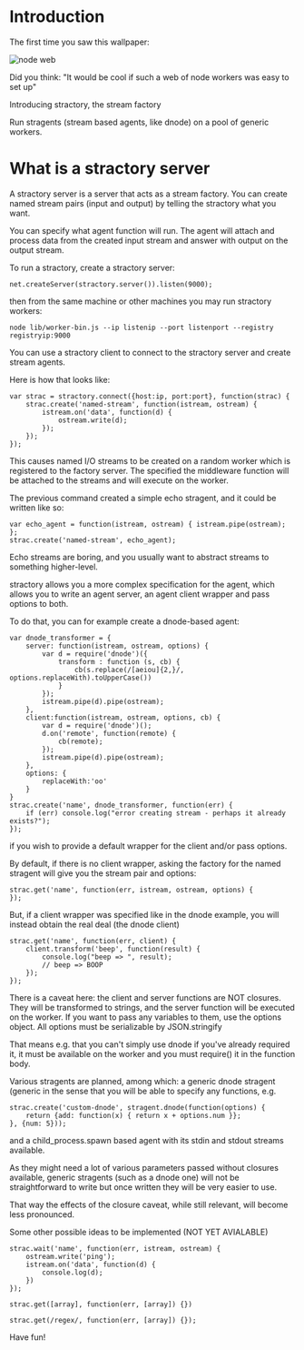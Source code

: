 # Introduction

The first time you saw this wallpaper:

![node web](http://nodejs.org/images/logos/nodejs-1024x768.png)

Did you think: "It would be cool if such a web of node workers was easy to set up"

Introducing stractory, the stream factory

Run stragents (stream based agents, like dnode) on a pool of generic workers. 

# What is a stractory server

A stractory server is a server that acts as a stream factory. You can create named
stream pairs (input and output) by telling the stractory what you want. 

You can specify what agent function will run. The agent will attach and process data
from the created input stream and answer with output on the output stream.

To run a stractory, create a stractory server:

    net.createServer(stractory.server()).listen(9000);

then from the same machine or other machines you may run stractory workers:

    node lib/worker-bin.js --ip listenip --port listenport --registry registryip:9000

You can use a stractory client to connect to the stractory server and create stream agents.

Here is how that looks like:

    var strac = stractory.connect({host:ip, port:port}, function(strac) {
        strac.create('named-stream', function(istream, ostream) {
            istream.on('data', function(d) {
                ostream.write(d);
            });       
        });
    });

   
This causes named I/O streams to be created on a random worker which
is registered to the factory server. The specified the middleware function 
will be attached to the streams and will execute on the worker. 

The previous command created a simple echo stragent, and it could be written like so:

    var echo_agent = function(istream, ostream) { istream.pipe(ostream); };
    strac.create('named-stream', echo_agent);

Echo streams are boring, and you usually want to abstract streams to something
higher-level. 

stractory allows you a more complex specification for the agent, which allows
you to write an agent server, an agent client wrapper and pass options to both.

To do that, you can for example create a dnode-based agent:

    var dnode_transformer = { 
        server: function(istream, ostream, options) {
            var d = require('dnode')({
                transform : function (s, cb) {
                    cb(s.replace(/[aeiou]{2,}/, options.replaceWith).toUpperCase())
                }
            });
            istream.pipe(d).pipe(ostream);
        },
        client:function(istream, ostream, options, cb) {
            var d = require('dnode')();
            d.on('remote', function(remote) {
                cb(remote);
            });
            istream.pipe(d).pipe(ostream);
        },
        options: {
            replaceWith:'oo'
        }
    }
    strac.create('name', dnode_transformer, function(err) {
        if (err) console.log("error creating stream - perhaps it already exists?"); 
    });

if you wish to provide a default wrapper for the client and/or pass options.

By default, if there is no client wrapper, asking the factory for the named
stragent will give you the stream pair and options:

    strac.get('name', function(err, istream, ostream, options) {
    });

But, if a client wrapper was specified like in the dnode example, you will
instead obtain the real deal (the dnode client)

    strac.get('name', function(err, client) {
        client.transform('beep', function(result) {
            console.log("beep => ", result); 
            // beep => BOOP
        });
    });

There is a caveat here: the client and server functions are NOT closures.
They will be transformed to strings, and the server function will be
executed on the worker. If you want to pass any variables to them, use
the options object. All options must be serializable by JSON.stringify 

That means e.g. that you can't simply use dnode if you've already required it,
it must be available on the worker and you must require() it in the
function body.

Various stragents are planned, among which: a generic dnode stragent
(generic in the sense that you will be able to specify any functions, e.g.

    strac.create('custom-dnode', stragent.dnode(function(options) { 
        return {add: function(x) { return x + options.num }};
    }, {num: 5}));
    
and a child_process.spawn based agent with its stdin and stdout streams
available.

As they might need a lot of various parameters passed without closures available, 
generic stragents (such as a dnode one) will not be straightforward to write but 
once written they will be very easier to use. 

That way the effects of the closure caveat, while still relevant, will become
less pronounced.

Some other possible ideas to be implemented
(NOT YET AVIALABLE)

    strac.wait('name', function(err, istream, ostream) {
        ostream.write('ping');
        istream.on('data', function(d) {
            console.log(d);
        })   
    });

    strac.get([array], function(err, [array]) {})

    strac.get(/regex/, function(err, [array]) {});
    
Have fun!